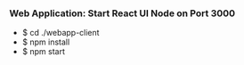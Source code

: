 ### Web Application: Start React UI Node on Port 3000
- $ cd ./webapp-client
- $ npm install
- $ npm start
